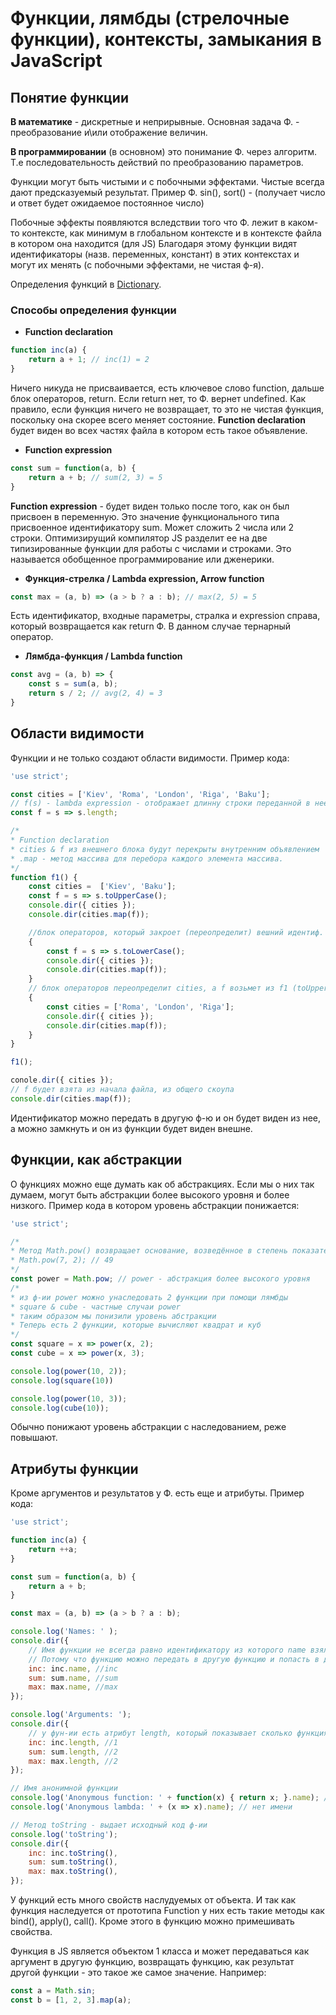 # Функции, лямбды (стрелочные функции), контексты, замыкания в JavaScript

## Понятие функции
**В математике** - дискретные и неприрывные. Основная задача Ф. - преобразование и\или отображение величин.

**В программировании** (в основном) это понимание Ф. через алгоритм. Т.е последовательность действий по преобразованию параметров.

Функции могут быть чистыми и с побочными эффектами. Чистые всегда дают предсказуемый результат. Пример Ф. sin(), sort() - (получает число и ответ будет ожидаемое постоянное число)

Побочные эффекты появляются вследствии того что Ф. лежит в каком-то контексте, как минимум в глобальном контексте и в контексте файла в котором она находится (для JS) Благодаря этому функции видят идентификаторы (назв. переменных, констант) в этих контекстах и могут их менять (с побочными эффектами, не чистая ф-я).

Определения функций в [Dictionary](dictionary.md).

### Способы определения функции
* **Function declaration**
```javascript
function inc(a) {
    return a + 1; // inc(1) = 2
}
```
Ничего никуда не присваивается, есть ключевое слово function, дальше блок операторов, return. Если return нет, то Ф. вернет undefined. Как правило, если функция ничего не возвращает, то это не чистая функция, поскольку она скорее всего меняет состояние. **Function declaration** будет виден во всех частях файла в котором есть такое объявление.

* **Function expression**
```javascript
const sum = function(a, b) {
    return a + b; // sum(2, 3) = 5
}
```
**Function expression** - будет виден только после того, как он был присвоен в переменную. Это значение функционального типа присвоенное идентификатору sum. Может сложить 2 числа или 2 строки. Оптимизирущий компилятор JS разделит ее на две типизированные функции для работы с числами и строками. Это называется обобщенное программирование или дженерики.

* **Функция-стрелка / Lambda expression, Arrow function**
```javascript
const max = (a, b) => (a > b ? a : b); // max(2, 5) = 5
```
Есть идентификатор, входные параметры, стралка и expression справа, который возвращается как return Ф. В данном случае тернарный оператор. 
* **Лямбда-функция / Lambda function**
```javascript
const avg = (a, b) => {
    const s = sum(a, b);
    return s / 2; // avg(2, 4) = 3
}
```
## Области видимости
Функции и не только создают области видимости. 
Пример кода:

```javascript
'use strict';

const cities = ['Kiev', 'Roma', 'London', 'Riga', 'Baku'];
// f(s) - lambda expression - отображает длинну строки переданной в нее (s)
const f = s => s.length;

/*
* Function declaration
* cities & f из внешнего блока будут перекрыты внутренним объявлением
* .map - метод массива для перебора каждого элемента массива.
*/  
function f1() {
    const cities =  ['Kiev', 'Baku'];
    const f = s => s.toUpperCase();
    console.dir({ cities });
    console.dir(cities.map(f));

    //блок операторов, который закроет (переопределит) вешний идентиф. f ф-и f1
    {
        const f = s => s.toLowerCase();
        console.dir({ cities });
        console.dir(cities.map(f));
    }
    // блок операторов переопределит cities, а f возьмет из f1 (toUpperCase)
    {
        const cities = ['Roma', 'London', 'Riga'];
        console.dir({ cities });
        console.dir(cities.map(f));
    }
}

f1();

conole.dir({ cities });
// f будет взята из начала файла, из общего скоупа
console.dir(cities.map(f));
```
Идентификатор можно передать в другую ф-ю и он будет виден из нее, а можно замкнуть и он из функции будет виден внешне.

## Функции, как абстракции
О функциях можно еще думать как об абстракциях. Если мы о них так думаем, могут быть абстракции более высокого уровня и более низкого. Пример кода в котором уровень абстракции понижается:
 ```javascript
'use strict';

/*
* Метод Math.pow() возвращает основание, возведённое в степень показатель
* Math.pow(7, 2); // 49
*/
const power = Math.pow; // power - абстракция более высокого уровня
/*
* из ф-ии power можно унаследовать 2 функции при помощи лямбды
* square & cube - частные случаи power
* таким образом мы понизили уровень абстракции
* Теперь есть 2 функции, которые вычисляют квадрат и куб
*/
const square = x => power(x, 2);
const cube = x => power(x, 3);

console.log(power(10, 2));
console.log(square(10))

console.log(power(10, 3));
console.log(cube(10));
```
Обычно понижают уровень абстракции с наследованием, реже повышают.

## Атрибуты функции
Кроме аргументов и результатов у Ф. есть еще и атрибуты. Пример кода:
```javascript
'use strict';

function inc(a) {
    return ++a;
}

const sum = function(a, b) {
    return a + b;
}

const max = (a, b) => (a > b ? a : b);

console.log('Names: ' );
console.dir({
    // Имя функции не всегда равно идентификатору из которого name взяли
    // Потому что функцию можно передать в другую функцию и попасть в другой идентификатор.
    inc: inc.name, //inc
    sum: sum.name, //sum
    max: max.name, //max
});

console.log('Arguments: ');
console.dir({
    // у фун-ии есть атрибут length, который показывает сколько функция ожидает аргументов
    inc: inc.length, //1
    sum: sum.length, //2
    max: max.length, //2
});

// Имя анонимной функции
console.log('Anonymous function: ' + function(x) { return x; }.name); // нет имени
console.log('Anonymous lambda: ' + (x => x).name); // нет имени

// Метод toString - выдает исходный код ф-ии
console.log('toString');
console.dir({
    inc: inc.toString(),
    sum: sum.toString(),
    max: max.toString(),
});
```
У функций есть много свойств наслудуемых от объекта. И так как функция наследуется от прототипа Function у них есть такие методы как bind(), apply(), call(). Кроме этого в функцию можно примешивать свойства.

Функция в JS является объектом 1 класса и может передаваться как аргумент в другую функцию, возвращать функцию, как результат другой функции - это такое же самое значение.
Например:
```javascript
const a = Math.sin;
const b = [1, 2, 3].map(a);
```
